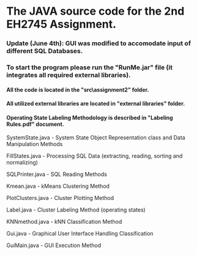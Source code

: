 # The JAVA source code for the 2nd EH2745 Assignment.

### Update (June 4th): GUI was modified to accomodate input of different SQL Databases.

### To start the program please run the "RunMe.jar" file (it integrates all required external libraries).

#### All the code is located in the "src\assignment2" folder.

#### All utilized external libraries are located in "external libraries" folder.

#### Operating State Labeling Methodology is described in "Labeling Rules.pdf" document.

SystemState.java 				- System State Object Representation class and Data Manipulation Methods

FillStates.java 				- Processing SQL Data (extracting, reading, sorting and normalizing)

SQLPrinter.java 				- SQL Reading Methods

Kmean.java 						- kMeans Clustering Method

PlotClusters.java 				- Cluster Plotting Method

Label.java 						- Cluster Labeling Method (operating states)

KNNmethod.java 					- kNN Classification Method

Gui.java 						- Graphical User Interface Handling Classification

GuiMain.java 					- GUI Execution Method


